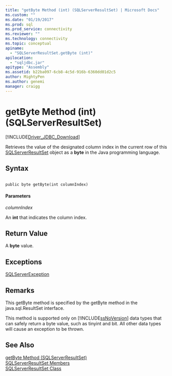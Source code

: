 ```yaml
---
title: "getByte Method (int) (SQLServerResultSet) | Microsoft Docs"
ms.custom: ""
ms.date: "01/19/2017"
ms.prod: sql
ms.prod_service: connectivity
ms.reviewer: ""
ms.technology: connectivity
ms.topic: conceptual
apiname: 
  - "SQLServerResultSet.getByte (int)"
apilocation: 
  - "sqljdbc.jar"
apitype: "Assembly"
ms.assetid: b22ba097-6cb8-4c5d-916b-6360dd01d2c5
author: MightyPen
ms.author: genemi
manager: craigg
---
```

# getByte Method (int) (SQLServerResultSet)
[!INCLUDE[Driver_JDBC_Download](../../../includes/driver_jdbc_download.md)]

  Retrieves the value of the designated column index in the current row of this [SQLServerResultSet](../../../connect/jdbc/reference/sqlserverresultset-class.md) object as a **byte** in the Java programming language.  
  
## Syntax  
  
```  
  
public byte getByte(int columnIndex)  
```  
  
#### Parameters  
 *columnIndex*  
  
 An **int** that indicates the column index.  
  
## Return Value  
 A **byte** value.  
  
## Exceptions  
 [SQLServerException](../../../connect/jdbc/reference/sqlserverexception-class.md)  
  
## Remarks  
 This getByte method is specified by the getByte method in the java.sql.ResultSet interface.  
  
 This method is supported only on [!INCLUDE[ssNoVersion](../../../includes/ssnoversion-md.md)] data types that can safely return a byte value, such as tinyint and bit. All other data types will cause an exception to be thrown.  
  
## See Also  
 [getByte Method &#40;SQLServerResultSet&#41;](../../../connect/jdbc/reference/getbyte-method-sqlserverresultset.md)   
 [SQLServerResultSet Members](../../../connect/jdbc/reference/sqlserverresultset-members.md)   
 [SQLServerResultSet Class](../../../connect/jdbc/reference/sqlserverresultset-class.md)  
  
  
